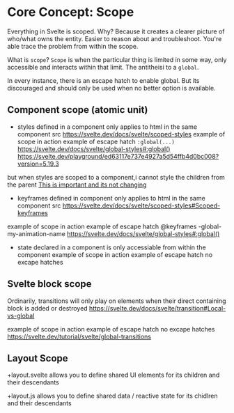 # Core Concept: Scope

Everything in Svelte is scoped. Why? Because it creates a clearer picture of who/what owns the entity. Easier to reason about and troubleshoot. You're able trace the problem from within the scope.

What is `scope`? `Scope` is when the particular thing is limited in some way, only accessible and interacts within that limit. The antitheisi to a `global`.

In every instance, there is an escape hatch to enable global. But its discouraged and should only be used when no better option is available.

## Component scope (atomic unit)

- styles defined in a component only applies to html in the same component src https://svelte.dev/docs/svelte/scoped-styles
  example of scope in action
  example of escape hatch `:global(...)` https://svelte.dev/docs/svelte/global-styles#:global()
  https://svelte.dev/playground/ed63117e737e4927a5d54ffb4d0bc008?version=5.19.3

but when styles are scoped to a component,i cannot style the children from the parent
[This is important and its not changing](https://github.com/sveltejs/rfcs/pull/22#issuecomment-664047806)

- keyframes defined in component only applies to html in the same component src https://svelte.dev/docs/svelte/scoped-styles#Scoped-keyframes

example of scope in action
example of escape hatch @keyframes -global-my-animation-name https://svelte.dev/docs/svelte/global-styles#:global()

- state declared in a component is only accessiable from within the component
  example of scope in action
  example of escape hatch no excape hatches

## Svelte block scope

Ordinarily, transitions will only play on elements when their direct containing block is added or destroyed
https://svelte.dev/docs/svelte/transition#Local-vs-global

example of scope in action
example of escape hatch no excape hatches
https://svelte.dev/tutorial/svelte/global-transitions

## Layout Scope

+layout.svelte allows you to define shared UI elements for its children and their descendants

+layout.js allows you to define shared data / reactive state for its chidlren and their descendants

